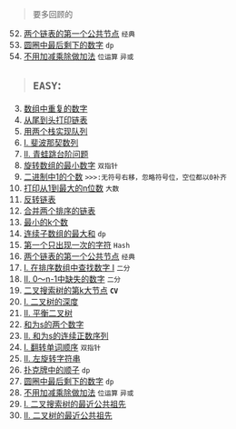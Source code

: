 > 要多回顾的

52. [两个链表的第一个公共节点](easy/offer52.java) `经典`
62. [圆圈中最后剩下的数字](easy/offer62.java) `dp`
65. [不用加减乘除做加法](easy/offer65.java) `位运算` `异或`

> ## `EASY`:

03. [数组中重复的数字](easy/offer3.java)
06. [从尾到头打印链表](easy/offer6.java)
09. [用两个栈实现队列](easy/CQueue.java)
10. [I. 斐波那契数列](easy/offer10A.java)
10. [II. 青蛙跳台阶问题](easy/offer10B.java)
11. [旋转数组的最小数字](easy/offer11.java) `双指针`
15. [二进制中1的个数](easy/offer15.java) `>>>:无符号右移，忽略符号位，空位都以0补齐`
17. [打印从1到最大的n位数](easy/offer17.java) `大数`
24. [反转链表](easy/offer24.java)
25. [合并两个排序的链表](easy/offer25.java)
40. [最小的k个数](easy/offer40.java)
42. [连续子数组的最大和](easy/offer42.java) `dp`
50. [第一个只出现一次的字符](easy/offer50.java) `Hash`
52. [两个链表的第一个公共节点](easy/offer52.java) `经典`
53. [I. 在排序数组中查找数字 I](easy/offer53A.java) `二分`
53. [II. 0～n-1中缺失的数字](easy/offer53B.java) `二分`
54. [二叉搜索树的第k大节点](easy/offer54.java) **`CV`**
55. [I. 二叉树的深度](easy/offer55A.java)
55. [II. 平衡二叉树](easy/offer55B.java)
57. [和为s的两个数字](easy/offer57A.java)
57. [II. 和为s的连续正数序列](easy/offer57B.java)
58. [I. 翻转单词顺序](easy/offer58A.java) `双指针`
58. [II. 左旋转字符串](easy/offer58B.java)
61. [扑克牌中的顺子](easy/offer61.java) `dp`
62. [圆圈中最后剩下的数字](easy/offer62.java) `dp`
65. [不用加减乘除做加法](easy/offer65.java) `位运算` `异或`
68. [I. 二叉搜索树的最近公共祖先](easy/offer68A.java)
68. [II. 二叉树的最近公共祖先](easy/offer68B.java)